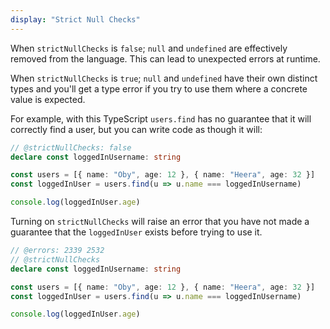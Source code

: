 ```yaml
---
display: "Strict Null Checks"
---
```


When `strictNullChecks` is `false`; `null` and `undefined` are effectively removed from the language.
This can lead to unexpected errors at runtime.

When `strictNullChecks` is `true`; `null` and `undefined` have their own distinct types and you'll get a type error if you try to use them where a concrete value is expected.

For example, with this TypeScript `users.find` has no guarantee that it will correctly find a user, but you can
write code as though it will:

```ts twoslash
// @strictNullChecks: false
declare const loggedInUsername: string

const users = [{ name: "Oby", age: 12 }, { name: "Heera", age: 32 }]
const loggedInUser = users.find(u => u.name === loggedInUsername)

console.log(loggedInUser.age)
```

Turning on `strictNullChecks` will raise an error that you have not made a guarantee that the `loggedInUser` exists before trying to use it.

```ts twoslash
// @errors: 2339 2532
// @strictNullChecks
declare const loggedInUsername: string

const users = [{ name: "Oby", age: 12 }, { name: "Heera", age: 32 }]
const loggedInUser = users.find(u => u.name === loggedInUsername)

console.log(loggedInUser.age)
```

